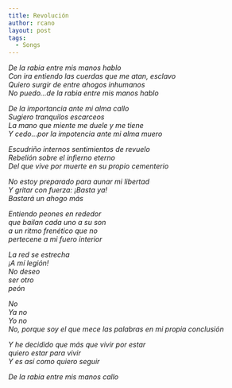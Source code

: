```yaml
---
title: Revolución
author: rcano
layout: post
tags:
  - Songs
---
```


*De la rabia entre mis manos hablo*  
*Con ira entiendo las cuerdas que me atan, esclavo*  
*Quiero surgir de entre ahogos inhumanos*  
*No puedo...de la rabia entre mis manos hablo*  
  
*De la importancia ante mi alma callo*  
*Sugiero tranquilos escarceos*  
*La mano que miente me duele y me tiene*  
*Y cedo...por la impotencia ante mi alma muero*  
  
*Escudriño internos sentimientos de revuelo*  
*Rebelión sobre el infierno eterno*  
*Del que vive por muerte en su propio cementerio*  
  
*No estoy preparado para aunar mi libertad*  
*Y gritar con fuerza: ¡Basta ya!*  
*Bastará un ahogo más*  
  
*Entiendo peones en rededor*  
*que bailan cada uno a su son*  
*a un ritmo frenético que no*  
*pertecene a mi fuero interior*  
  
*La red se estrecha*  
*¡A mí legión!*  
*No deseo*  
*ser otro*  
*peón*  
  
*No*  
*Ya no*  
*Yo no*  
*No, porque soy el que mece las palabras en mi propia conclusión*  
  
*Y he decidido que más que vivir por estar*  
*quiero estar para vivir*  
*Y es así como quiero seguir*  
  
*De la rabia entre mis manos callo*  
